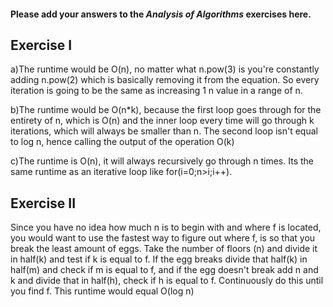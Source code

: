 #### Please add your answers to the ***Analysis of  Algorithms*** exercises here.

## Exercise I

a)The runtime would be O(n), no matter what n.pow(3) is you're constantly adding n.pow(2) which is basically removing it from the equation. 
So every iteration is going to be the same as increasing 1 n value in a range of n.

b)The runtime would be O(n*k), because the first loop goes through for the entirety of n, which is O(n) and the inner loop every time will go through k iterations, 
which will always be smaller than n. The second loop isn't equal to log n, hence calling the output of the operation O(k)

c)The runtime is O(n), it will always recursively go through n times. Its the same runtime as an iterative loop like for(i=0;n>i;i++).

## Exercise II

Since you have no idea how much n is to begin with and where f is located, you would want to use the fastest way to figure out where f,
is so that you break the least amount of eggs. Take the number of floors (n) and divide it in half(k) and test if k is equal to f. 
If the egg breaks divide that half(k) in half(m) and check if m is equal to f, and if the egg doesn't break add n and k and divide that in half(h),
check if h is equal to f. Continuously do this until you find f. This runtime would equal O(log n)  
